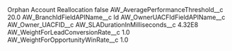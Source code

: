 <?xml version="1.0" encoding="UTF-8"?>
<CustomMetadata xmlns="http://soap.sforce.com/2006/04/metadata" xmlns:xsi="http://www.w3.org/2001/XMLSchema-instance" xmlns:xsd="http://www.w3.org/2001/XMLSchema">
    <label>Orphan Account Reallocation</label>
    <protected>false</protected>
    <values>
        <field>AW_AveragePerformanceThreshold__c</field>
        <value xsi:type="xsd:double">20.0</value>
    </values>
    <values>
        <field>AW_BranchIdFieldAPIName__c</field>
        <value xsi:type="xsd:string">Id</value>
    </values>
    <values>
        <field>AW_OwnerUACFIdFieldAPIName__c</field>
        <value xsi:type="xsd:string">AW_Owner_UACFID__c</value>
    </values>
    <values>
        <field>AW_SLADurationInMilliseconds__c</field>
        <value xsi:type="xsd:double">4.32E8</value>
    </values>
    <values>
        <field>AW_WeightForLeadConversionRate__c</field>
        <value xsi:type="xsd:double">1.0</value>
    </values>
    <values>
        <field>AW_WeightForOpportunityWinRate__c</field>
        <value xsi:type="xsd:double">1.0</value>
    </values>
</CustomMetadata>
